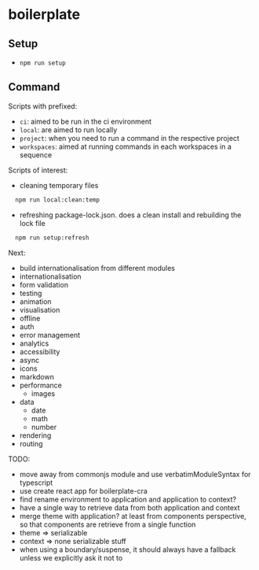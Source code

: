 # boilerplate

## Setup

- `npm run setup`

## Command

Scripts with prefixed:

- `ci`: aimed to be run in the ci environment
- `local`: are aimed to run locally
- `project`: when you need to run a command in the respective project
- `workspaces`: aimed at running commands in each workspaces in a sequence

Scripts of interest:

- cleaning temporary files

```bash
  npm run local:clean:temp
```

- refreshing package-lock.json. does a clean install and rebuilding the lock file

```bash
  npm run setup:refresh
```

Next:

- build internationalisation from different modules
- internationalisation
- form validation
- testing
- animation
- visualisation
- offline
- auth
- error management
- analytics
- accessibility
- async
- icons
- markdown
- performance
  - images
- data
  - date
  - math
  - number
- rendering
- routing

TODO:
- move away from commonjs module and use verbatimModuleSyntax for typescript
- use create react app for boilerplate-cra
- find rename environment to application and application to context?
- have a single way to retrieve data from both application and context
- merge theme with application? at least from components perspective, so that components are retrieve from a single function
- theme => serializable
- context => none serializable stuff
- when using a boundary/suspense, it should always have a fallback unless we explicitly ask it not to
